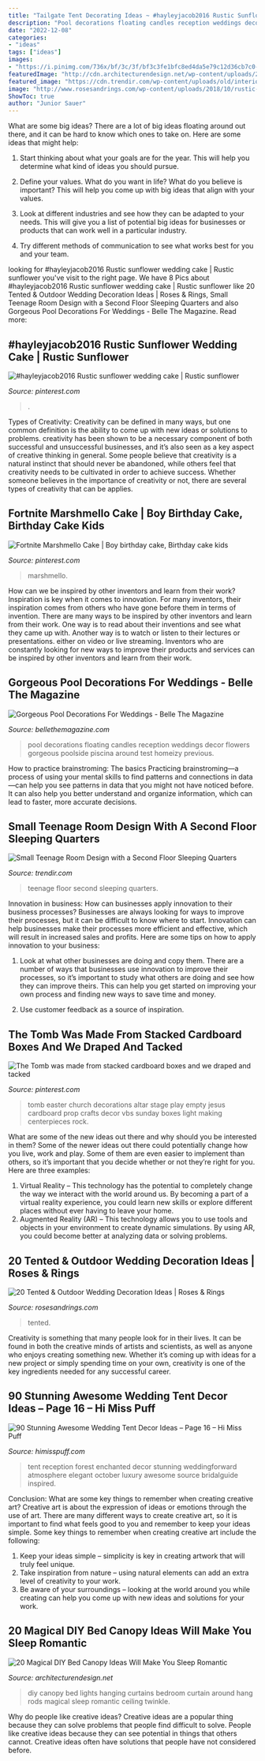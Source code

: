 ```yaml
---
title: "Tailgate Tent Decorating Ideas ~ #hayleyjacob2016 Rustic Sunflower Wedding Cake"
description: "Pool decorations floating candles reception weddings decor flowers gorgeous poolside piscina around test homeizy previous"
date: "2022-12-08"
categories:
- "ideas"
tags: ["ideas"]
images:
- "https://i.pinimg.com/736x/bf/3c/3f/bf3c3fe1bfc8ed4da5e79c12d36cb7c0--cakes.jpg"
featuredImage: "http://cdn.architecturendesign.net/wp-content/uploads/2015/07/AD-DIY-Bed-Canopy-10.jpg"
featured_image: "https://cdn.trendir.com/wp-content/uploads/old/interiors/2015/07/07/small-teenage-room-design-with-a-second-floor-sleeping-quarters-1-900x600.jpg"
image: "http://www.rosesandrings.com/wp-content/uploads/2018/10/rustic-tented-wedding-reception-idea-with-lights.jpg"
ShowToc: true
author: "Junior Sauer"
---
```



What are some big ideas?
There are a lot of big ideas floating around out there, and it can be hard to know which ones to take on. Here are some ideas that might help:
1. Start thinking about what your goals are for the year. This will help you determine what kind of ideas you should pursue.

2. Define your values. What do you want in life? What do you believe is important? This will help you come up with big ideas that align with your values.

3. Look at different industries and see how they can be adapted to your needs. This will give you a list of potential big ideas for businesses or products that can work well in a particular industry.

4. Try different methods of communication to see what works best for you and your team.

	

		
looking for #hayleyjacob2016 Rustic sunflower wedding cake | Rustic sunflower you've visit to the right page. We have 8 Pics about #hayleyjacob2016 Rustic sunflower wedding cake | Rustic sunflower like 20 Tented &amp; Outdoor Wedding Decoration Ideas | Roses &amp; Rings, Small Teenage Room Design with a Second Floor Sleeping Quarters and also Gorgeous Pool Decorations For Weddings - Belle The Magazine. Read more:
		
    
## #hayleyjacob2016 Rustic Sunflower Wedding Cake | Rustic Sunflower

<img loading=lazy src="https://i.pinimg.com/736x/bf/3c/3f/bf3c3fe1bfc8ed4da5e79c12d36cb7c0--cakes.jpg" onerror="this.onerror=null;this.src='https://tse3.mm.bing.net/th?id=OIP.HiTDn2m0zJcgwgcP5DYm8QHaJ3&amp;pid=15.1';" alt="#hayleyjacob2016 Rustic sunflower wedding cake | Rustic sunflower">

_Source: pinterest.com_

>. 

	

Types of Creativity:
Creativity can be defined in many ways, but one common definition is the ability to come up with new ideas or solutions to problems. creativity has been shown to be a necessary component of both successful and unsuccessful businesses, and it’s also seen as a key aspect of creative thinking in general. Some people believe that creativity is a natural instinct that should never be abandoned, while others feel that creativity needs to be cultivated in order to achieve success. Whether someone believes in the importance of creativity or not, there are several types of creativity that can be applies.

    
## Fortnite Marshmello Cake | Boy Birthday Cake, Birthday Cake Kids

<img loading=lazy src="https://i.pinimg.com/736x/de/56/b2/de56b2c753136bfc89cfb86159c4cc6a.jpg" onerror="this.onerror=null;this.src='https://tse2.mm.bing.net/th?id=OIP.H8VQGi_NQAr9dxa8-MY-NQHaJQ&amp;pid=15.1';" alt="Fortnite Marshmello Cake | Boy birthday cake, Birthday cake kids">

_Source: pinterest.com_

>marshmello. 

	

How can we be inspired by other inventors and learn from their work?
Inspiration is key when it comes to innovation. For many inventors, their inspiration comes from others who have gone before them in terms of invention. There are many ways to be inspired by other inventors and learn from their work. One way is to read about their inventions and see what they came up with. Another way is to watch or listen to their lectures or presentations. either on video or live streaming. Inventors who are constantly looking for new ways to improve their products and services can be inspired by other inventors and learn from their work.

    
## Gorgeous Pool Decorations For Weddings - Belle The Magazine

<img loading=lazy src="http://4.bp.blogspot.com/-34Iu9efdbsE/T3YLWgcaR6I/AAAAAAAAI-0/HUV6mT227Qg/s1600/pool-wedding-decor-floating-candles-4.jpg" onerror="this.onerror=null;this.src='https://tse4.mm.bing.net/th?id=OIP.AnGCErgeR-quFG_69kgSjwHaE8&amp;pid=15.1';" alt="Gorgeous Pool Decorations For Weddings - Belle The Magazine">

_Source: bellethemagazine.com_

>pool decorations floating candles reception weddings decor flowers gorgeous poolside piscina around test homeizy previous. 

	

How to practice brainstroming: The basics
Practicing brainstroming—a process of using your mental skills to find patterns and connections in data—can help you see patterns in data that you might not have noticed before. It can also help you better understand and organize information, which can lead to faster, more accurate decisions.

    
## Small Teenage Room Design With A Second Floor Sleeping Quarters

<img loading=lazy src="https://cdn.trendir.com/wp-content/uploads/old/interiors/2015/07/07/small-teenage-room-design-with-a-second-floor-sleeping-quarters-1-900x600.jpg" onerror="this.onerror=null;this.src='https://tse2.mm.bing.net/th?id=OIP.y1NcOYpKZi-_ip_9UJLUvQHaE8&amp;pid=15.1';" alt="Small Teenage Room Design with a Second Floor Sleeping Quarters">

_Source: trendir.com_

>teenage floor second sleeping quarters. 

	

Innovation in business: How can businesses apply innovation to their business processes?
Businesses are always looking for ways to improve their processes, but it can be difficult to know where to start. Innovation can help businesses make their processes more efficient and effective, which will result in increased sales and profits. Here are some tips on how to apply innovation to your business: 
1. Look at what other businesses are doing and copy them. There are a number of ways that businesses use innovation to improve their processes, so it’s important to study what others are doing and see how they can improve theirs. This can help you get started on improving your own process and finding new ways to save time and money. 

2. Use customer feedback as a source of inspiration.

    
## The Tomb Was Made From Stacked Cardboard Boxes And We Draped And Tacked

<img loading=lazy src="https://i.pinimg.com/736x/cf/19/42/cf1942a5e008738bcbad0108a92d70d1--church-ministry-church-stage.jpg?b=t" onerror="this.onerror=null;this.src='https://tse4.mm.bing.net/th?id=OIP.yEyR0GTi1-Khn7UHiT0MuwHaJ3&amp;pid=15.1';" alt="The Tomb was made from stacked cardboard boxes and we draped and tacked">

_Source: pinterest.com_

>tomb easter church decorations altar stage play empty jesus cardboard prop crafts decor vbs sunday boxes light making centerpieces rock. 

	

What are some of the new ideas out there and why should you be interested in them?
Some of the newer ideas out there could potentially change how you live, work and play. Some of them are even easier to implement than others, so it’s important that you decide whether or not they’re right for you. Here are three examples: 
1) Virtual Reality – This technology has the potential to completely change the way we interact with the world around us. By becoming a part of a virtual reality experience, you could learn new skills or explore different places without ever having to leave your home. 
2) Augmented Reality (AR) – This technology allows you to use tools and objects in your environment to create dynamic simulations. By using AR, you could become better at analyzing data or solving problems.

    
## 20 Tented &amp; Outdoor Wedding Decoration Ideas | Roses &amp; Rings

<img loading=lazy src="http://www.rosesandrings.com/wp-content/uploads/2018/10/rustic-tented-wedding-reception-idea-with-lights.jpg" onerror="this.onerror=null;this.src='https://tse1.mm.bing.net/th?id=OIP.9s9cmPwcpYp0Z9z9VPKT8gHaLV&amp;pid=15.1';" alt="20 Tented &amp; Outdoor Wedding Decoration Ideas | Roses &amp; Rings">

_Source: rosesandrings.com_

>tented. 

	

Creativity is something that many people look for in their lives. It can be found in both the creative minds of artists and scientists, as well as anyone who enjoys creating something new. Whether it’s coming up with ideas for a new project or simply spending time on your own, creativity is one of the key ingredients needed for any successful career.

    
## 90 Stunning Awesome Wedding Tent Decor Ideas – Page 16 – Hi Miss Puff

<img loading=lazy src="https://www.himisspuff.com/wp-content/uploads/2017/09/Wedding-tent-decor-idea-1.jpg" onerror="this.onerror=null;this.src='https://tse1.mm.bing.net/th?id=OIP.v0_dSspuN9iXhTbkFTM0CAHaLH&amp;pid=15.1';" alt="90 Stunning Awesome Wedding Tent Decor Ideas – Page 16 – Hi Miss Puff">

_Source: himisspuff.com_

>tent reception forest enchanted decor stunning weddingforward atmosphere elegant october luxury awesome source bridalguide inspired. 

	

Conclusion: What are some key things to remember when creating creative art?
Creative art is about the expression of ideas or emotions through the use of art. There are many different ways to create creative art, so it is important to find what feels good to you and remember to keep your ideas simple. Some key things to remember when creating creative art include the following:
1. Keep your ideas simple – simplicity is key in creating artwork that will truly feel unique.
2. Take inspiration from nature – using natural elements can add an extra level of creativity to your work.
3. Be aware of your surroundings – looking at the world around you while creating can help you come up with new ideas and solutions for your work.

    
## 20 Magical DIY Bed Canopy Ideas Will Make You Sleep Romantic

<img loading=lazy src="http://cdn.architecturendesign.net/wp-content/uploads/2015/07/AD-DIY-Bed-Canopy-10.jpg" onerror="this.onerror=null;this.src='https://tse2.mm.bing.net/th?id=OIP.ohSb7bFCIAILYKSyLgIbxwHaJ4&amp;pid=15.1';" alt="20 Magical DIY Bed Canopy Ideas Will Make You Sleep Romantic">

_Source: architecturendesign.net_

>diy canopy bed lights hanging curtains bedroom curtain around hang rods magical sleep romantic ceiling twinkle. 

	

Why do people like creative ideas?
Creative ideas are a popular thing because they can solve problems that people find difficult to solve. People like creative ideas because they can see potential in things that others cannot. Creative ideas often have solutions that people have not considered before.

